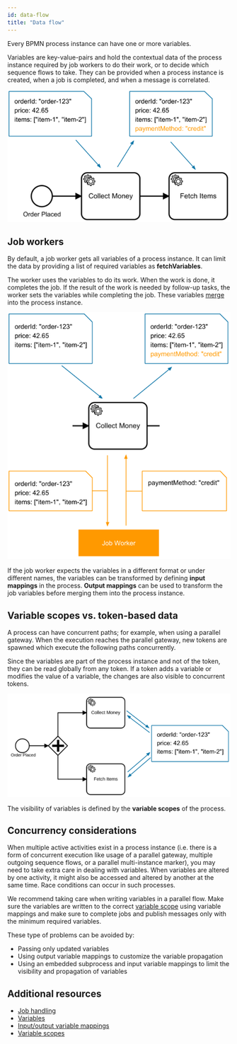 ```yaml
---
id: data-flow
title: "Data flow"
---
```


Every BPMN process instance can have one or more variables.

Variables are key-value-pairs and hold the contextual data of the process instance required by job workers to do their work, or to decide which sequence flows to take. They can be provided when a process instance is created, when a job is completed, and when a message is correlated.

![data-flow](assets/data-flow.png)

## Job workers

By default, a job worker gets all variables of a process instance. It can limit the data by
providing a list of required variables as **fetchVariables**.

The worker uses the variables to do its work. When the work is done, it completes the job. If the
result of the work is needed by follow-up tasks, the worker sets the variables while completing
the job. These variables [merge](/components/concepts/variables.md#variable-propagation) into the
process instance.

![job-worker](assets/data-flow-job-worker.png)

If the job worker expects the variables in a different format or under different names, the variables can be transformed by defining **input mappings** in the process. **Output mappings** can be used to transform the job variables before merging them into the process instance.

## Variable scopes vs. token-based data

A process can have concurrent paths; for example, when using a parallel gateway. When the execution reaches the parallel gateway, new tokens are spawned which execute the following paths concurrently.

Since the variables are part of the process instance and not of the token, they can be read globally from any token. If a token adds a variable or modifies the value of a variable, the changes are also visible to concurrent tokens.

![variable-scopes](assets/variable-scopes.png)

The visibility of variables is defined by the **variable scopes** of the process.

## Concurrency considerations

When multiple active activities exist in a process instance (i.e. there is a form of concurrent
execution like usage of a parallel gateway, multiple outgoing sequence flows, or a parallel
multi-instance marker), you may need to take extra care in dealing with variables. When variables
are altered by one activity, it might also be accessed and altered by another at the same time. Race
conditions can occur in such processes.

We recommend taking care when writing variables in a parallel flow. Make sure the variables are
written to the correct [variable scope](/components/concepts/variables.md#variable-scopes) using variable
mappings and make sure to complete jobs and publish messages only with the minimum required
variables.

These type of problems can be avoided by:

- Passing only updated variables
- Using output variable mappings to customize the variable propagation
- Using an embedded subprocess and input variable mappings to limit the visibility and propagation of variables

## Additional resources

- [Job handling](/components/concepts/job-workers.md)
- [Variables](/components/concepts/variables.md)
- [Input/output variable mappings](/components/concepts/variables.md#inputoutput-variable-mappings)
- [Variable scopes](/components/concepts/variables.md#variable-scopes)
